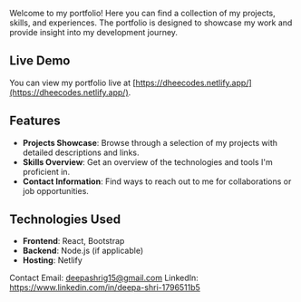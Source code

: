 

Welcome to my portfolio! Here you can find a collection of my projects, skills, and experiences. The portfolio is designed to showcase my work and provide insight into my development journey.

## Live Demo

You can view my portfolio live at [https://dheecodes.netlify.app/](https://dheecodes.netlify.app/).

## Features

- **Projects Showcase**: Browse through a selection of my projects with detailed descriptions and links.
- **Skills Overview**: Get an overview of the technologies and tools I'm proficient in.
- **Contact Information**: Find ways to reach out to me for collaborations or job opportunities.

## Technologies Used

- **Frontend**: React, Bootstrap
- **Backend**: Node.js (if applicable)
- **Hosting**: Netlify



Contact
Email: deepashrig15@gmail.com
LinkedIn: https://www.linkedin.com/in/deepa-shri-1796511b5
